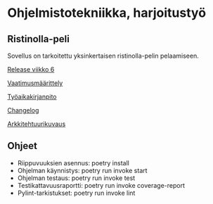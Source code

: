 # Ohjelmistotekniikka, harjoitustyö

## Ristinolla-peli
Sovellus on tarkoitettu yksinkertaisen ristinolla-pelin pelaamiseen.




[Release viikko 6](https://github.com/xcvbnmas/ot-harjoitustyo/releases/tag/viikko6)

[Vaatimusmäärittely](https://github.com/xcvbnmas/ot-harjoitustyo/blob/master/dokumentaatio/vaatimusmaarittely.md)

[Työaikakirjanpito](https://github.com/xcvbnmas/ot-harjoitustyo/blob/master/dokumentaatio/tyoaikakirjanpito.md)

[Changelog](https://github.com/xcvbnmas/ot-harjoitustyo/blob/master/dokumentaatio/changelog.md)

[Arkkitehtuurikuvaus](https://github.com/xcvbnmas/ot-harjoitustyo/blob/master/dokumentaatio/arkkitehtuuri.md)



## Ohjeet

- Riippuvuuksien asennus: poetry install
- Ohjelman käynnistys: poetry run invoke start
- Ohjelman testaus: poetry run invoke test
- Testikattavuusraportti: poetry run invoke coverage-report
- Pylint-tarkistukset: poetry run invoke lint


